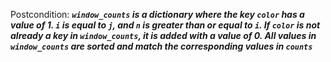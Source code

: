 Postcondition: ***`window_counts` is a dictionary where the key `color` has a value of 1. `i` is equal to `j`, and `n` is greater than or equal to `i`. If `color` is not already a key in `window_counts`, it is added with a value of 0. All values in `window_counts` are sorted and match the corresponding values in `counts`***